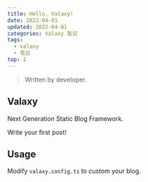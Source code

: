 ```yaml
---
title: Hello, Valaxy!
date: 2022-04-01
updated: 2022-04-01
categories: Valaxy 笔记
tags:
  - valaxy
  - 笔记
top: 1
---
```


> Written by developer.

## Valaxy

Next Generation Static Blog Framework.

Write your first post!

## Usage

Modify `valaxy.config.ts` to custom your blog.
